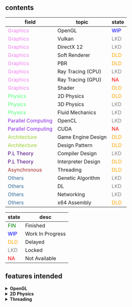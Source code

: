 ## contents
| field | topic | state |
| ----- | ----- | ----- |
|  <span style="color:violet"> Graphics </span>  |  OpenGL            |  <span style="color:blue">WIP</span>  |
|  <span style="color:violet"> Graphics </span>  |  Vulkan            |  <span style="color:gray">LKD</span>  |
|  <span style="color:violet"> Graphics </span>  |  DirectX 12        |  <span style="color:gray">LKD</span>  |
|  <span style="color:violet"> Graphics </span>  |  Soft Renderer     |  <span style="color:orange">DLD</span>  |
|  <span style="color:violet"> Graphics </span>  |  PBR               |  <span style="color:orange">DLD</span>  |
|  <span style="color:violet"> Graphics </span>  |  Ray Tracing (CPU) |  <span style="color:gray">LKD</span>  |
|  <span style="color:violet"> Graphics </span>  |  Ray Tracing (GPU) |  <span style="color:red">NA</span>  |
|  <span style="color:violet"> Graphics </span>  |  Shader            |  <span style="color:orange">DLD</span>  |
|  <span style="color:#54ff7b"> Physics </span>  |  2D Physics        |  <span style="color:orange">DLD</span>  |
|  <span style="color:#54ff7b"> Physics </span>  |  3D Physics        |  <span style="color:gray">LKD</span>  |
|  <span style="color:#54ff7b"> Physics </span>  |  Fluid Mechanics   |  <span style="color:gray">LKD</span>  |
|  <span style="color:blueviolet"> Parallel Computing </span>  |  OpenCL  |  <span style="color:gray">LKD</span>  |
|  <span style="color:blueviolet"> Parallel Computing </span>  |  CUDA    |  <span style="color:red">NA</span>  |
|  <span style="color:yellowgreen"> Architecture </span>  |  Game Engine Design |  <span style="color:orange">DLD</span>  |
|  <span style="color:yellowgreen"> Architecture </span>  |  Design Pattern |  <span style="color:orange">DLD</span>  |
|  <span style="color:indigo"> P.L Theory </span>  |  Compiler Design |  <span style="color:gray">LKD</span>  |
|  <span style="color:indigo"> P.L Theory </span>  |  Interpreter Design |  <span style="color:orange">DLD</span>  |
|  <span style="color:brown"> Asynchronous </span>  | Threading |  <span style="color:orange">DLD</span>  |
|  <span style="color:#33699a"> Others </span>  | Genetic Algorithm |  <span style="color:gray">LKD</span>  |
|  <span style="color:#33699a"> Others </span>  | DL |  <span style="color:gray">LKD</span>  |
|  <span style="color:#33699a"> Others </span>  | Networking |  <span style="color:gray">LKD</span>  |
|  <span style="color:#33699a"> Others </span>  | x64 Assembly |  <span style="color:orange">DLD</span>  |


| state | desc |
| ----- | ---- |
| <span style="color:green">FIN</span>    | Finished |
| <span style="color:blue">WIP</span>     | Work In Progress |
| <span style="color:orange">DLD</span>   | Delayed |
| <span style="color:gray">LKD</span>     | Locked |
| <span style="color:red">NA</span>       | Not Available |

## features intended
<details>
<summary><b>OpenGL</b></summary>

### Basic
- Window Setup
- Input Guide
- Simple Triangle
- Colorful Triangle
- Colorful Quad
- Transformation
- MVP
- Camera
- Texturing
- Going 3D

### Intermediate
- Frame Buffer
- Depth Testing
- Stencil Testing
- Scissor
- Culling
- Skybox
- Billboard
- Directional Light
- Point Light
- Spot Light
- Specular Mapping
- Normal Mapping
- Parallex Mapping
- Shadow Mapping with Directional Light
- Shadow Mapping with Point Light
- Shadow Mapping with Spot Light
- Model Loading
- Instancing
- Batch Rendering
- Uniform Buffer
- Geometry Shader
- Tessellation Shader

### Advanced
- Deferred Rendering
- Z Pre-Pass
- Environmental Mapping
- Reflection
- Refraction
- Fresnel Diffraction
- HDR (High Dynamic Range) & Tone Mapping
- Bloom & Physically Based Bloom
- PBR (Physically Based Rendering)
- IBL (Image Based Rendering) & Irradiance System
- Skeletal Animation
- Occlusion Culling
- SSAO (Screen Space Ambient Occlusion)
- Global Illumination & Voxel Cone Tracing

### Extra
- Toon Shading
- Font Rendering & SDF (Signed Distance Field)
- Bezier Spline & Spline Camera
- Unprojection & Mouse Picking
- Compute Shader
- GPU Particle System
- SSR (Screen Space Reflection)
- SSGI (Screen Space Global Illumination)
- HBAO (Horizon Based Ambient Occlusion)
- FXAA (Fast Approximate Anti-Aliasing)
- Depth Peeling
- Atomospheric Scattering
- Water Caustics & FFT (Fast Fourier Transform)
- Terrain Generation
- Indirect Buffer
- Pixel Buffer
- Transform Feedback Buffer
- Shader Storage Buffer
- Buffer Mapping
- DSA (Direct State Access)
- Channel Packing & Unpacking
- CSM (Cascaded Shadow Mapping)
- VSM (Variance Shadow Mapping)
- Shadow Volume
- Volumetric Lighting
- Bindless Texture
- Clustered Shading
- Tile Based Shading
- DoF (Depth of Field)
- SSS (Sub-Surface Scattering)
- Motion Blur
- Ray Tracing
- Path Tracing
- Ray Marching
- Occlusion Query
- BSP (Binary Space Partitioning)
- Octree
- BVH (Bounding Volume Hierarchy)
- Greedy Meshing
- Decal Rendering
- Fur Rendering
- Edge Detection

</details>

<details>
<summary><b>2D Physics</b></summary>

### Basic
- Linear Motion
- Angular Motion
- Numerical Intergrators
- Fundamental Collision Detection & MTV (Minimum Translation Vector)

### Algorithm
- SAT (Separated Axis Theorem)
- GJK (Gilbert-Johnson-Keerthi) & EPA (Expanding Polytope Algorithm)
- SAP (Sweep And Prune)
- Centroid Calculation
- Moment of Inertia Calculation

### Data Structure
- Quadtree

### Core
- Coefficient of Restitution
- Static & Dynamic Friction
- Manifold
- Friction
- Impulse & Tangent Impulse

### Option
- Accumulated Impulse
- Position Correction
- Sub Stepping

### Optimizing
- Partitioning with Quadtree
- SAP
- Remove Tunneling

### Extra
- Find Convex Hull
- Triangulation
- Joint
- Relative Force
- Ray Casting
- Mass-Spring Damper System
- Soft Body & Shape Matching
- Shape Composition
- Collision Layer & Mask

</details>

<details>
<summary><b>Threading</b></summary>

### Thread
- std::thread
- std::jthread
- thread_local

### Mutex
- std::mutex
- std::shared_mutex
- std::timed_mutex
- std::recursive_mutex

### Coroutine
- Traits
- Handle
- Generator
- Suspend
- Awaitable

### Extra
- std::conditional_variable
- std::future
- std::promise
- std::async
- std::packaged_task
- std::barrier
- std::latch
- std::atomic
- std::unique_lock
- std::scoped_lock
- std::lock_guard
- Semaphore
- Spin Lock
- Reader-Writer Lock
- Thread Pool

### Implementation
- Thread-Safe Singleton
- Thread-Safe Logger
- Thread-Safe Timer
- Thread-Safe Cache
- Notify Queue
- safe_ptr

</details>
